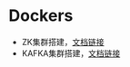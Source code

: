 # Dockers

- ZK集群搭建，[文档链接](https://github.com/zxmit/notes/blob/master/DOCKER/%E6%9E%84%E5%BB%BAZK%E9%9B%86%E7%BE%A4.md)
- KAFKA集群搭建，[文档链接](https://github.com/zxmit/notes/blob/master/DOCKER/%E6%9E%84%E5%BB%BAKafka%E9%9B%86%E7%BE%A4.md)
